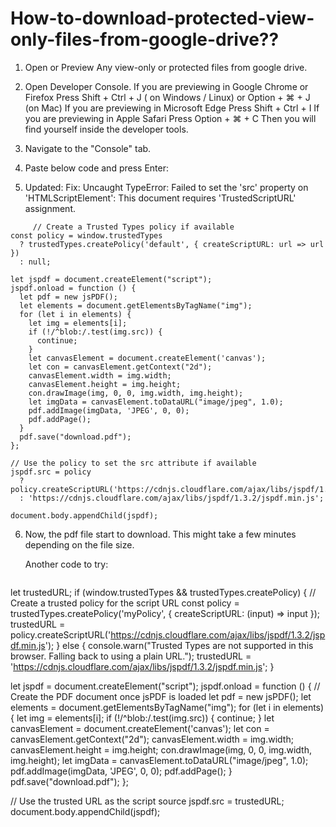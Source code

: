 # How-to-download-protected-view-only-files-from-google-drive??

1. Open or Preview Any view-only or protected files from google drive.

2. Open Developer Console.
    If you are previewing in Google Chrome or Firefox
    Press Shift + Ctrl + J ( on Windows / Linux) or Option + ⌘  + J (on Mac)
    If you are previewing in Microsoft Edge 
    Press Shift + Ctrl + I 
    If you are previewing in Apple Safari
    Press Option + ⌘ + C
    Then you will find yourself inside the developer tools.
    
3.  Navigate to the "Console" tab.

4.  Paste below code and press Enter:
5.  Updated: Fix: Uncaught TypeError: Failed to set the 'src' property on 'HTMLScriptElement': This document requires 'TrustedScriptURL' assignment.
```
     // Create a Trusted Types policy if available
const policy = window.trustedTypes 
  ? trustedTypes.createPolicy('default', { createScriptURL: url => url })
  : null;

let jspdf = document.createElement("script");
jspdf.onload = function () {
  let pdf = new jsPDF();
  let elements = document.getElementsByTagName("img");
  for (let i in elements) {
    let img = elements[i];
    if (!/^blob:/.test(img.src)) {
      continue;
    }
    let canvasElement = document.createElement('canvas');
    let con = canvasElement.getContext("2d");
    canvasElement.width = img.width;
    canvasElement.height = img.height;
    con.drawImage(img, 0, 0, img.width, img.height);
    let imgData = canvasElement.toDataURL("image/jpeg", 1.0);
    pdf.addImage(imgData, 'JPEG', 0, 0);
    pdf.addPage();
  }
  pdf.save("download.pdf");
};

// Use the policy to set the src attribute if available
jspdf.src = policy 
  ? policy.createScriptURL('https://cdnjs.cloudflare.com/ajax/libs/jspdf/1.3.2/jspdf.min.js')
  : 'https://cdnjs.cloudflare.com/ajax/libs/jspdf/1.3.2/jspdf.min.js';

document.body.appendChild(jspdf);
```
        
6. Now, the pdf file start to download. This might take a few minutes depending on the file size.

   Another code to try:

   ```
let trustedURL;
if (window.trustedTypes && trustedTypes.createPolicy) {
	// Create a trusted policy for the script URL
	const policy = trustedTypes.createPolicy('myPolicy', {
    	createScriptURL: (input) => input
	});
	trustedURL = policy.createScriptURL('https://cdnjs.cloudflare.com/ajax/libs/jspdf/1.3.2/jspdf.min.js');
} else {
	console.warn("Trusted Types are not supported in this browser. Falling back to using a plain URL.");
	trustedURL = 'https://cdnjs.cloudflare.com/ajax/libs/jspdf/1.3.2/jspdf.min.js';
}

let jspdf = document.createElement("script");
jspdf.onload = function () {
	// Create the PDF document once jsPDF is loaded
	let pdf = new jsPDF();
	let elements = document.getElementsByTagName("img");
	for (let i in elements) {
    	let img = elements[i];
    	if (!/^blob:/.test(img.src)) {
        	continue;
    	}
    	let canvasElement = document.createElement('canvas');
    	let con = canvasElement.getContext("2d");
    	canvasElement.width = img.width;
    	canvasElement.height = img.height;
    	con.drawImage(img, 0, 0, img.width, img.height);
    	let imgData = canvasElement.toDataURL("image/jpeg", 1.0);
    	pdf.addImage(imgData, 'JPEG', 0, 0);
    	pdf.addPage();
	}
	pdf.save("download.pdf");
};

// Use the trusted URL as the script source
jspdf.src = trustedURL;
document.body.appendChild(jspdf);

   ```
